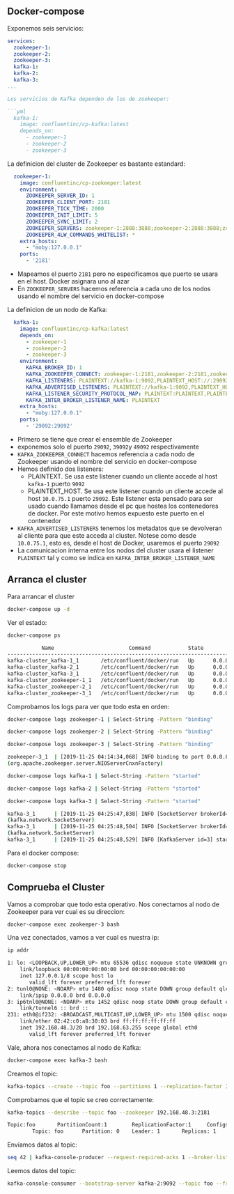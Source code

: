 ## Docker-compose

Exponemos seis servicios:

```yml
services:
  zookeeper-1:
  zookeeper-2:
  zookeeper-3:
  kafka-1:
  kafka-2:
  kafka-3:
...

Los servicios de Kafka dependen de los de zookeeper:

```yml
  kafka-1:
    image: confluentinc/cp-kafka:latest
    depends_on:
      - zookeeper-1
      - zookeeper-2
      - zookeeper-3
```

La definicion del cluster de Zookeeper es bastante estandard:

```yml
  zookeeper-1:
    image: confluentinc/cp-zookeeper:latest
    environment:
      ZOOKEEPER_SERVER_ID: 1
      ZOOKEEPER_CLIENT_PORT: 2181
      ZOOKEEPER_TICK_TIME: 2000
      ZOOKEEPER_INIT_LIMIT: 5
      ZOOKEEPER_SYNC_LIMIT: 2
      ZOOKEEPER_SERVERS: zookeeper-1:2888:3888;zookeeper-2:2888:3888;zookeeper-3:2888:3888
	  ZOOKEEPER_4LW_COMMANDS_WHITELIST: *	  
    extra_hosts:
      - "moby:127.0.0.1"
    ports:
      - '2181'
```

- Mapeamos el puerto `2181` pero no especificamos que puerto se usara en el host. Docker asignara uno al azar
- En `ZOOKEEPER_SERVERS` hacemos referencia a cada uno de los nodos usando el nombre del servicio en docker-compose

La definicion de un nodo de Kafka:

```yml
  kafka-1:
    image: confluentinc/cp-kafka:latest
    depends_on:
      - zookeeper-1
      - zookeeper-2
      - zookeeper-3
    environment:
      KAFKA_BROKER_ID: 1
      KAFKA_ZOOKEEPER_CONNECT: zookeeper-1:2181,zookeeper-2:2181,zookeeper-3:2181
      KAFKA_LISTENERS: PLAINTEXT://kafka-1:9092,PLAINTEXT_HOST://:29092
      KAFKA_ADVERTISED_LISTENERS: PLAINTEXT://kafka-1:9092,PLAINTEXT_HOST://10.0.75.1:29092
      KAFKA_LISTENER_SECURITY_PROTOCOL_MAP: PLAINTEXT:PLAINTEXT,PLAINTEXT_HOST:PLAINTEXT
      KAFKA_INTER_BROKER_LISTENER_NAME: PLAINTEXT
    extra_hosts:
      - "moby:127.0.0.1"
    ports:
      - '29092:29092'
```

- Primero se tiene que crear el ensemble de Zookeeper
- exponemos solo el puerto `29092`, `39092`y `49092` respectivamente
- `KAFKA_ZOOKEEPER_CONNECT` hacemos referencia a cada nodo de Zookeeper usando el nombre del servicio en docker-compose
- Hemos definido dos listeners:
	- PLAINTEXT. Se usa este listener cuando un cliente accede al host `kafka-1` puerto `9092`
	- PLAINTEXT_HOST. Se usa este listener cuando un cliente accede al host `10.0.75.1` puerto `29092`. Este listener esta pensado para ser usado cuando llamamos desde el pc que hostea los contenedores de docker. Por este motivo hemos expuesto este puerto en el contenedor
- `KAFKA_ADVERTISED_LISTENERS` tenemos los metadatos que se devolveran al cliente para que este acceda al cluster. Notese como desde `10.0.75.1`, esto es, desde el host de Docker, usaremos el puerto `29092`
- La comunicacion interna entre los nodos del cluster usara el listener `PLAINTEXT` tal y como se indica en `KAFKA_INTER_BROKER_LISTENER_NAME`


## Arranca el cluster

Para arrancar el cluster

```sh
docker-compose up -d
```

Ver el estado:

```sh
docker-compose ps

           Name                        Command            State                      Ports
-------------------------------------------------------------------------------------------------------------
kafka-cluster_kafka-1_1       /etc/confluent/docker/run   Up      0.0.0.0:29092->29092/tcp, 9092/tcp
kafka-cluster_kafka-2_1       /etc/confluent/docker/run   Up      0.0.0.0:39092->39092/tcp, 9092/tcp
kafka-cluster_kafka-3_1       /etc/confluent/docker/run   Up      0.0.0.0:49092->49092/tcp, 9092/tcp
kafka-cluster_zookeeper-1_1   /etc/confluent/docker/run   Up      0.0.0.0:32779->2181/tcp, 2888/tcp, 3888/tcp
kafka-cluster_zookeeper-2_1   /etc/confluent/docker/run   Up      0.0.0.0:32777->2181/tcp, 2888/tcp, 3888/tcp
kafka-cluster_zookeeper-3_1   /etc/confluent/docker/run   Up      0.0.0.0:32778->2181/tcp, 2888/tcp, 3888/tcp
```

Comprobamos los logs para ver que todo esta en orden:

```sh
docker-compose logs zookeeper-1 | Select-String -Pattern "binding"

docker-compose logs zookeeper-2 | Select-String -Pattern "binding"

docker-compose logs zookeeper-3 | Select-String -Pattern "binding"

zookeeper-3_1  | [2019-11-25 04:14:34,068] INFO binding to port 0.0.0.0/0.0.0.0:2181
(org.apache.zookeeper.server.NIOServerCnxnFactory)
```

```sh
docker-compose logs kafka-1 | Select-String -Pattern "started"

docker-compose logs kafka-2 | Select-String -Pattern "started"

docker-compose logs kafka-3 | Select-String -Pattern "started"

kafka-3_1      | [2019-11-25 04:25:47,838] INFO [SocketServer brokerId=3] Started 2 acceptor threads for data-plane
(kafka.network.SocketServer)
kafka-3_1      | [2019-11-25 04:25:48,504] INFO [SocketServer brokerId=3] Started data-plane processors for 2 acceptors
(kafka.network.SocketServer)
kafka-3_1      | [2019-11-25 04:25:48,529] INFO [KafkaServer id=3] started (kafka.server.KafkaServer)
```

Para el docker compose:

```sh
docker-compose stop
```

## Comprueba el Cluster

Vamos a comprobar que todo esta operativo. Nos conectamos al nodo de Zookeeper para ver cual es su direccion:

```sh
docker-compose exec zookeeper-3 bash
```

Una vez conectados, vamos a ver cual es nuestra ip:

```sh
ip addr

1: lo: <LOOPBACK,UP,LOWER_UP> mtu 65536 qdisc noqueue state UNKNOWN group default qlen 1
    link/loopback 00:00:00:00:00:00 brd 00:00:00:00:00:00
    inet 127.0.0.1/8 scope host lo
       valid_lft forever preferred_lft forever
2: tunl0@NONE: <NOARP> mtu 1480 qdisc noop state DOWN group default qlen 1
    link/ipip 0.0.0.0 brd 0.0.0.0
3: ip6tnl0@NONE: <NOARP> mtu 1452 qdisc noop state DOWN group default qlen 1
    link/tunnel6 :: brd ::
231: eth0@if232: <BROADCAST,MULTICAST,UP,LOWER_UP> mtu 1500 qdisc noqueue state UP group default
    link/ether 02:42:c0:a8:30:03 brd ff:ff:ff:ff:ff:ff
    inet 192.168.48.3/20 brd 192.168.63.255 scope global eth0
       valid_lft forever preferred_lft forever
```

Vale, ahora nos conectamos al nodo de Kafka:

```sh
docker-compose exec kafka-3 bash
```

Creamos el topic:

```sh
kafka-topics --create --topic foo --partitions 1 --replication-factor 1 --if-not-exists --zookeeper 192.168.48.3:2181       
```

Comprobamos que el topic se creo correctamente:

```sh
kafka-topics --describe --topic foo --zookeeper 192.168.48.3:2181

Topic:foo       PartitionCount:1        ReplicationFactor:1     Configs:
        Topic: foo      Partition: 0    Leader: 1       Replicas: 1     Isr: 1
```

Enviamos datos al topic:

```sh
seq 42 | kafka-console-producer --request-required-acks 1 --broker-list kafka-3:9092 --topic foo && echo 'Produced 42 messages.'
```

Leemos datos del topic:

```sh
kafka-console-consumer --bootstrap-server kafka-2:9092 --topic foo --from-beginning --max-messages 42
```